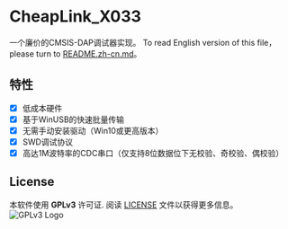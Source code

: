 # CheapLink_X033

一个廉价的CMSIS-DAP调试器实现。
To read English version of this file，please turn to [README.zh-cn.md](README.zh-cn.md)。  

## 特性

- [x] 低成本硬件
- [x] 基于WinUSB的快速批量传输
- [x] 无需手动安装驱动（Win10或更高版本）
- [x] SWD调试协议
- [x] 高达1M波特率的CDC串口（仅支持8位数据位下无校验、奇校验、偶校验）

## License

本软件使用 **GPLv3** 许可证. 阅读 [LICENSE](LICENSE) 文件以获得更多信息。  
![GPLv3 Logo](https://www.gnu.org/graphics/gplv3-with-text-136x68.png)  
